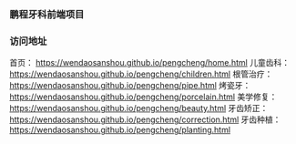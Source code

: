 ### 鹏程牙科前端项目

### 访问地址

首页：
https://wendaosanshou.github.io/pengcheng/home.html
儿童齿科：
https://wendaosanshou.github.io/pengcheng/children.html
根管治疗：
https://wendaosanshou.github.io/pengcheng/pipe.html
烤瓷牙：
https://wendaosanshou.github.io/pengcheng/porcelain.html
美学修复：
https://wendaosanshou.github.io/pengcheng/beauty.html
牙齿矫正：
https://wendaosanshou.github.io/pengcheng/correction.html
牙齿种植：
https://wendaosanshou.github.io/pengcheng/planting.html
